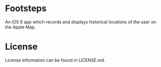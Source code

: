 Footsteps
=========

An iOS 6 app which records and displays historical locations of the user
on the Apple Map.

# License
License information can be found in LICENSE.md.
